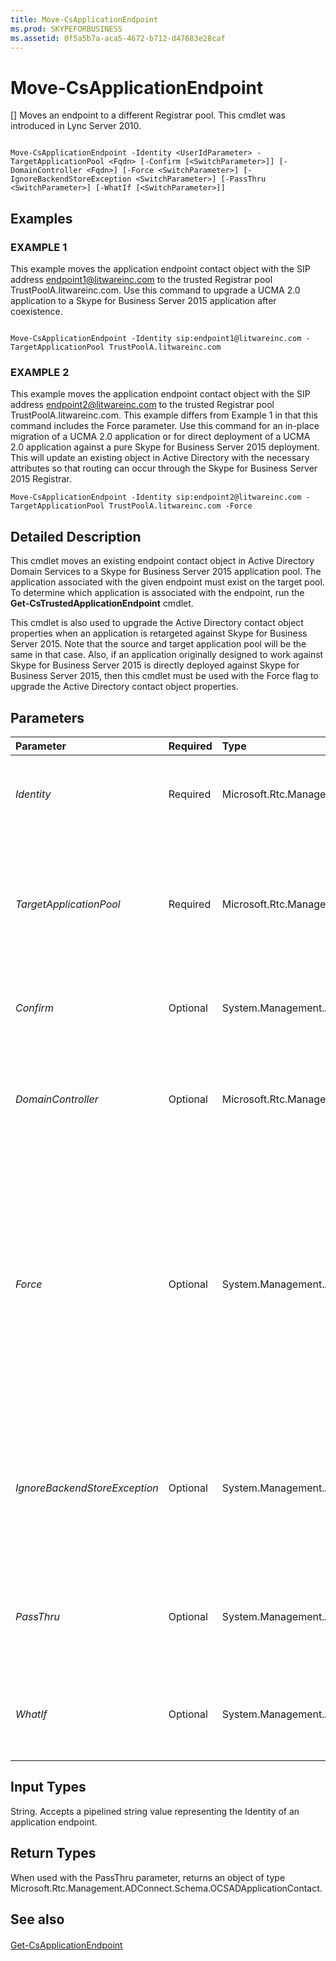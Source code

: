 ```yaml
---
title: Move-CsApplicationEndpoint
ms.prod: SKYPEFORBUSINESS
ms.assetid: 0f5a5b7a-aca5-4672-b712-d47683e28caf
---
```



# Move-CsApplicationEndpoint
[]
Moves an endpoint to a different Registrar pool. This cmdlet was introduced in Lync Server 2010.
  
    
    


```

Move-CsApplicationEndpoint -Identity <UserIdParameter> -TargetApplicationPool <Fqdn> [-Confirm [<SwitchParameter>]] [-DomainController <Fqdn>] [-Force <SwitchParameter>] [-IgnoreBackendStoreException <SwitchParameter>] [-PassThru <SwitchParameter>] [-WhatIf [<SwitchParameter>]]

```


## Examples


  
    
    

### EXAMPLE 1

This example moves the application endpoint contact object with the SIP address endpoint1@litwareinc.com to the trusted Registrar pool TrustPoolA.litwareinc.com. Use this command to upgrade a UCMA 2.0 application to a Skype for Business Server 2015 application after coexistence.
  
    
    

```

Move-CsApplicationEndpoint -Identity sip:endpoint1@litwareinc.com -TargetApplicationPool TrustPoolA.litwareinc.com
```


### EXAMPLE 2

This example moves the application endpoint contact object with the SIP address endpoint2@litwareinc.com to the trusted Registrar pool TrustPoolA.litwareinc.com. This example differs from Example 1 in that this command includes the Force parameter. Use this command for an in-place migration of a UCMA 2.0 application or for direct deployment of a UCMA 2.0 application against a pure Skype for Business Server 2015 deployment. This will update an existing object in Active Directory with the necessary attributes so that routing can occur through the Skype for Business Server 2015 Registrar.
  
    
    

```
Move-CsApplicationEndpoint -Identity sip:endpoint2@litwareinc.com -TargetApplicationPool TrustPoolA.litwareinc.com -Force
```


## Detailed Description

This cmdlet moves an existing endpoint contact object in Active Directory Domain Services to a Skype for Business Server 2015 application pool. The application associated with the given endpoint must exist on the target pool. To determine which application is associated with the endpoint, run the **Get-CsTrustedApplicationEndpoint** cmdlet.
  
    
    
This cmdlet is also used to upgrade the Active Directory contact object properties when an application is retargeted against Skype for Business Server 2015. Note that the source and target application pool will be the same in that case. Also, if an application originally designed to work against Skype for Business Server 2015 is directly deployed against Skype for Business Server 2015, then this cmdlet must be used with the Force flag to upgrade the Active Directory contact object properties.
  
    
    

## Parameters



|**Parameter**|**Required**|**Type**|**Description**|
|:-----|:-----|:-----|:-----|
| _Identity_ <br/> |Required  <br/> |Microsoft.Rtc.Management.AD.UserIdParameter  <br/> |The SIP address or distinguished name (DN) of the endpoint contact you want to move.  <br/> |
| _TargetApplicationPool_ <br/> |Required  <br/> |Microsoft.Rtc.Management.Deploy.Fqdn  <br/> |The fully qualified domain name (FQDN) of the pool to which the endpoint is moving. The target pool must have a Registrar service dependency.  <br/> |
| _Confirm_ <br/> |Optional  <br/> |System.Management.Automation.SwitchParameter  <br/> |Prompts you for confirmation before executing the command.  <br/> |
| _DomainController_ <br/> |Optional  <br/> |Microsoft.Rtc.Management.Deploy.Fqdn  <br/> |Allows you to specify a domain controller. If no domain controller is specified, the first available will be used.  <br/> |
| _Force_ <br/> |Optional  <br/> |System.Management.Automation.SwitchParameter  <br/> |This flag is required if you are moving a Microsoft Unified Communications Managed API (UCMA) 2.0 contact object to the same pool but on a Skype for Business Server 2015 deployment. This will force routing to occur through the Skype for Business Server 2015 Registrar.  <br/> |
| _IgnoreBackendStoreException_ <br/> |Optional  <br/> |System.Management.Automation.SwitchParameter  <br/> |When present, instructs the computer to ignore any errors that might occur with the backend database and attempt to move the application endpoint despite those errors.  <br/> |
| _PassThru_ <br/> |Optional  <br/> |System.Management.Automation.SwitchParameter  <br/> |Specifying this parameter will return the application endpoint object after the object has been moved.  <br/> |
| _WhatIf_ <br/> |Optional  <br/> |System.Management.Automation.SwitchParameter  <br/> |Describes what would happen if you executed the command without actually executing the command.  <br/> |
   

## Input Types

String. Accepts a pipelined string value representing the Identity of an application endpoint.
  
    
    

## Return Types

When used with the PassThru parameter, returns an object of type Microsoft.Rtc.Management.ADConnect.Schema.OCSADApplicationContact.
  
    
    

## See also


#### 


  
    
    
 [Get-CsApplicationEndpoint](get-csapplicationendpoint.md)
